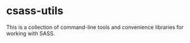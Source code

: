 csass-utils
============

This is a collection of command-line tools and convenience libraries for working
with SASS.
